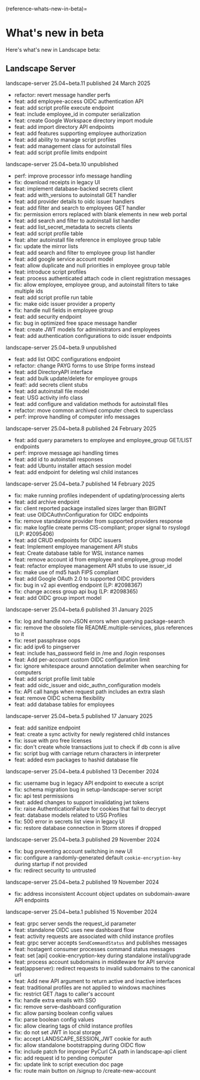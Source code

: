(reference-whats-new-in-beta)=
# What's new in beta

Here's what's new in Landscape beta:

## Landscape Server

landscape-server 25.04~beta.11 published 24 March 2025

  * refactor: revert message handler perfs
  * feat: add employee-access OIDC authentication API
  * feat: add script profile execute endpoint
  * feat: include employee_id in computer serialization
  * feat: create Google Workspace directory import module
  * feat: add import directory API endpoints
  * feat: add features supporting employee authorization
  * feat: add ability to manage script profiles
  * feat: add management class for autoinstall files
  * feat: add script profile limits endpoint

landscape-server 25.04~beta.10 unpublished

  * perf: improve processor info message handling
  * fix: download receipts in legacy UI
  * feat: implement database-backed secrets client
  * feat: add with_versions to autoinstall GET handler
  * feat: add provider details to oidc issuer handlers
  * feat: add filter and search to employees GET handler
  * fix: permission errors replaced with blank elements in new web portal
  * feat: add search and filter to autoinstall list handler
  * feat: add list_secret_metadata to secrets clients
  * feat: add script profile table
  * feat: alter autoinstall file reference in employee group table
  * fix: update the mirror lists
  * feat: add search and filter to employee group list handler
  * feat: add google service account model
  * feat: allow duplicate and null priorities in employee group table
  * feat: introduce script profiles
  * feat: process authenticated attach code in client registration messages
  * fix: allow employee, employee group, and autoinstall filters to take multiple ids
  * feat: add script profile run table
  * fix: make oidc issuer provider a property
  * fix: handle null fields in employee group
  * feat: add security endpoint
  * fix: bug in optimized free space message handler
  * feat: create JWT models for administrators and employees
  * feat: add authentication configurations to oidc issuer endpoints

landscape-server 25.04~beta.9 unpublished

  * feat: add list OIDC configurations endpoint
  * refactor: change PAYG forms to use Stripe forms instead
  * feat: add DirectoryAPI interface
  * feat: add bulk update/delete for employee groups
  * feat!: add secrets client stubs
  * feat: add autoinstall file model
  * feat: USG activity info class
  * feat: add configure and validation methods for autoinstall files
  * refactor: move common archived computer check to superclass
  * perf: improve handling of computer info messages

landscape-server 25.04~beta.8 published 24 February 2025

* feat: add query parameters to employee and employee_group GET/LIST endpoints
* perf: improve message api handling times
* feat: add id to autoinstall responses
* feat: add Ubuntu installer attach session model
* feat: add endpoint for deleting wsl child instances

landscape-server 25.04~beta.7 published 14 February 2025

* fix: make running profiles independent of updating/processing alerts
* feat: add archive endpoint
* fix: client reported package installed sizes larger than BIGINT
* feat: use OIDCAuthnConfiguration for OIDC endpoints
* fix: remove standalone provider from supported providers response
* fix: make logfile create perms CIS-compliant; proper signal to rsyslogd (LP: #2095406)
* feat: add CRUD endpoints for OIDC issuers
* feat: Implement employee management API stubs
* feat: Create database table for WSL instance names
* feat: remove account id from employee and employee_group model
* feat: refactor employee management API stubs to use issuer_id
* fix: make use of md5 hash FIPS compliant
* feat: add Google OAuth 2.0 to supported OIDC providers
* fix: bug in v2 api eventlog endpoint (LP: #2098367)
* fix: change access group api bug (LP: #2098365)
* feat: add OIDC group import model

landscape-server 25.04~beta.6 published 31 January 2025

* fix: log and handle non-JSON errors when querying package-search
* fix: remove the obsolete file README.multiple-services, plus references to it
* fix: reset passphrase oops
* fix: add ipv6 to pingserver
* feat: include has_password field in /me and /login responses
* feat: Add per-account custom OIDC configuration limit
* fix: ignore whitespace around annotation delimiter when searching for computers
* feat: add script profile limit table
* feat: add oidc_issuer and oidc_authn_configuration models
* fix: API call hangs when request path includes an extra slash
* feat: remove OIDC schema flexibility
* feat: add database tables for employees

landscape-server 25.04~beta.5 published 17 January 2025

* feat: add sanitize endpoint
* feat: create a sync activity for newly registered child instances
* fix: issue with pro free licenses
* fix: don't create whole transactions just to check if db conn is alive
* fix: script bug with carriage return characters in interpreter
* feat: added esm packages to hashid database file

landscape-server 25.04~beta.4 published 13 December 2024

* fix: username bug in legacy API endpoint to execute a script
* fix: schema migration bug in setup-landscape-server script
* fix: api test permissions
* feat: added changes to support invalidating jwt tokens
* fix: raise AuthenticationFailure for cookies that fail to decrypt
* feat: database models related to USG Profiles
* fix: 500 error in secrets list view in legacy UI
* fix: restore database connection in Storm stores if dropped

landscape-server 25.04~beta.3 published 29 November 2024
  * fix: bug preventing account switching in new UI
  * fix: configure a randomly-generated default `cookie-encryption-key` during
    startup if not provided
  * fix: redirect security to untrusted

landscape-server 25.04~beta.2 published 19 November 2024
  * fix: address inconsistent Account object updates on subdomain-aware
    API endpoints

landscape-server 25.04~beta.1 published 15 November 2024
  * feat: grpc server sends the request_id parameter
  * feat: standalone OIDC uses new dashboard flow
  * feat: activity requests are associated with child instance profiles
  * feat: grpc server accepts `SendCommandStatus` and publishes messages
  * feat: hostagent consumer processes command status messages
  * feat: set [api] cookie-encryption-key during standalone install/upgrade
  * feat: process account subdomains in middleware for API service
  * feat(appserver): redirect requests to invalid subdomains to the canonical url
  * feat: Add new API argument to return active and inactive interfaces
  * feat: traditional profiles are not applied to windows machines
  * fix: restrict GET /tags to caller's account
  * fix: handle extra emails with SSO
  * fix: remove serve-dashboard configuration
  * fix: allow parsing boolean config values
  * fix: parse boolean config values
  * fix: allow clearing tags of child instance profiles
  * fix: do not set JWT in local storage
  * fix: accept LANDSCAPE_SESSION_JWT cookie for auth
  * fix: allow standalone bootstrapping during OIDC flow
  * fix: include patch for improper PyCurl CA path in landscape-api client
  * fix: add request id to pending computer
  * fix: update link to script execution doc page
  * fix: route main button on /signup to /create-new-account


